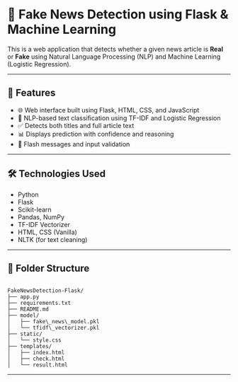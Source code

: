 
# 📰 Fake News Detection using Flask & Machine Learning

This is a web application that detects whether a given news article is **Real** or **Fake** using Natural Language Processing (NLP) and Machine Learning (Logistic Regression).

---

## 🚀 Features

- 🌐 Web interface built using Flask, HTML, CSS, and JavaScript
- 🧠 NLP-based text classification using TF-IDF and Logistic Regression
- ✅ Detects both titles and full article text
- 📊 Displays prediction with confidence and reasoning
- 💬 Flash messages and input validation

---

## 🛠️ Technologies Used

- Python
- Flask
- Scikit-learn
- Pandas, NumPy
- TF-IDF Vectorizer
- HTML, CSS (Vanilla)
- NLTK (for text cleaning)

---

## 📂 Folder Structure

```

FakeNewsDetection-Flask/
├── app.py
├── requirements.txt
├── README.md
├── model/
│   ├── fake\_news\_model.pkl
│   └── tfidf\_vectorizer.pkl
├── static/
│   └── style.css
├── templates/
│   ├── index.html
│   ├── check.html
│   └── result.html

```

---
